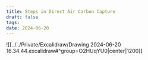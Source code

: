 ```yaml
---
title: Steps in Direct Air Carbon Capture
draft: false
tags: 
date: 2024-06-20
---
```

  

![[../../Private/Excalidraw/Drawing 2024-06-20 16.34.44.excalidraw#^group=O2HUqYU0|center|1200]]



